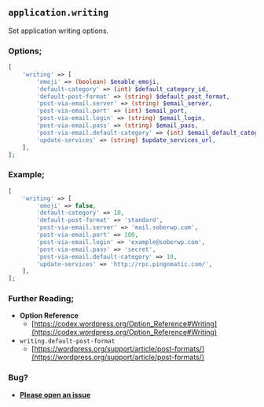 ## `application.writing`

Set application writing options.

### Options;

```php
[
    'writing' => [
        'emoji' => (boolean) $enable_emoji,
        'default-category' => (int) $default_category_id,
        'default-post-format' => (string) $default_post_format,
        'post-via-email.server' => (string) $email_server,
        'post-via-email.port' => (int) $email_port,
        'post-via-email.login' => (string) $email_login,
        'post-via-email.pass' => (string) $email_pass,
        'post-via-email.default-category' => (int) $email_default_category_id,
        'update-services' => (string) $update_services_url,
    ],
];
```

### Example;

```php
[
    'writing' => [
        'emoji' => false,
        'default-category' => 10,
        'default-post-format' => 'standard',
        'post-via-email.server' => 'mail.soberwp.com',
        'post-via-email.port' => 100,
        'post-via-email.login' => 'example@soberwp.com',
        'post-via-email.pass' => 'secret',
        'post-via-email.default-category' => 10,
        'update-services' => 'http://rpc.pingomatic.com/',
    ],
];
```

### Further Reading;

* **Option Reference**
    * [https://codex.wordpress.org/Option_Reference#Writing](https://codex.wordpress.org/Option_Reference#Writing)
* `writing.default-post-format`
    * [https://wordpress.org/support/article/post-formats/](https://wordpress.org/support/article/post-formats/)

### Bug?

* **[Please open an issue](https://github.com/soberwp/intervention/issues/new?title=[application.writing]&labels=bug&assignees=darrenjacoby)**